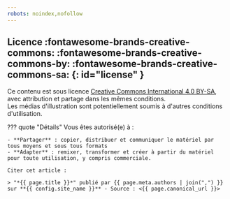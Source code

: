```yaml
---
robots: noindex,nofollow
---
```


<!-- markdownlint-disable MD026 MD041 -->
## Licence :fontawesome-brands-creative-commons: :fontawesome-brands-creative-commons-by: :fontawesome-brands-creative-commons-sa: {: id="license" }

Ce contenu est sous licence [Creative Commons International 4.0 BY-SA](https://creativecommons.org/licenses/by-sa/4.0/deed.fr), avec attribution et partage dans les mêmes conditions.  
Les médias d'illustration sont potentiellement soumis à d'autres conditions d'utilisation.

<!-- markdownlint-disable MD046 -->
??? quote "Détails"
    Vous êtes autorisé(e) à :

    - **Partager** : copier, distribuer et communiquer le matériel par tous moyens et sous tous formats
    - **Adapter** : remixer, transformer et créer à partir du matériel pour toute utilisation, y compris commerciale.

    Citer cet article :

    > "*{{ page.title }}*" publié par {{ page.meta.authors | join(",") }} sur **{{ config.site_name }}** - Source : <{{ page.canonical_url }}>

<!-- markdownlint-enable MD026 MD041 MD046 -->
